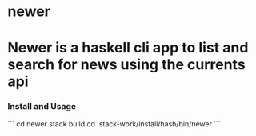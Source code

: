 # newer

# Newer is a haskell cli app to list and search for news using the currents api

<h3>Install and Usage</h3>
``` cd newer 
    stack build
    cd .stack-work/install/hash/bin/newer
```
